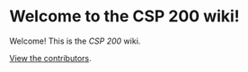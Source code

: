 # Welcome to the CSP 200 wiki!

Welcome! This is the *CSP 200* wiki.

[View the contributors](CONTRIBUTORS.md).
